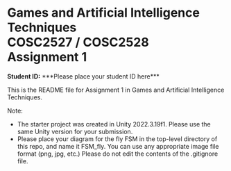 # Games and Artificial Intelligence Techniques<br>COSC2527 / COSC2528<br>Assignment 1
**Student ID:** \*\*\*Please place your student ID here\*\*\*

This is the README file for Assignment 1 in Games and Artificial Intelligence Techniques.

Note:
* The starter project was created in Unity 2022.3.19f1. Please use the same Unity version for your submission.
* Please place your diagram for the fly FSM in the top-level directory of this repo, and name it FSM_fly. You can use any appropriate image file format (png, jpg, etc.)
   Please do not edit the contents of the .gitignore file.

